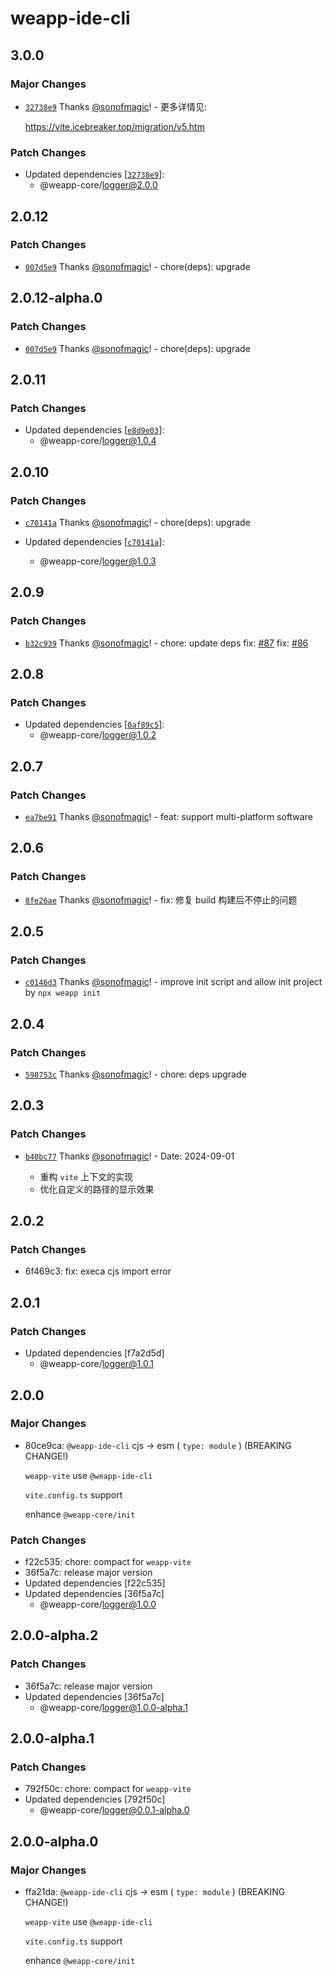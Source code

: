 # weapp-ide-cli

## 3.0.0

### Major Changes

- [`32738e9`](https://github.com/weapp-vite/weapp-vite/commit/32738e92712d650cdc7651c63114464170d159a4) Thanks [@sonofmagic](https://github.com/sonofmagic)! - 更多详情见:

  https://vite.icebreaker.top/migration/v5.htm

### Patch Changes

- Updated dependencies [[`32738e9`](https://github.com/weapp-vite/weapp-vite/commit/32738e92712d650cdc7651c63114464170d159a4)]:
  - @weapp-core/logger@2.0.0

## 2.0.12

### Patch Changes

- [`007d5e9`](https://github.com/weapp-vite/weapp-vite/commit/007d5e961d751f8f3ab3966595fe9970876d7f8a) Thanks [@sonofmagic](https://github.com/sonofmagic)! - chore(deps): upgrade

## 2.0.12-alpha.0

### Patch Changes

- [`007d5e9`](https://github.com/weapp-vite/weapp-vite/commit/007d5e961d751f8f3ab3966595fe9970876d7f8a) Thanks [@sonofmagic](https://github.com/sonofmagic)! - chore(deps): upgrade

## 2.0.11

### Patch Changes

- Updated dependencies [[`e8d9e03`](https://github.com/weapp-vite/weapp-vite/commit/e8d9e03b9508eabde1a43245eecd3408a757413b)]:
  - @weapp-core/logger@1.0.4

## 2.0.10

### Patch Changes

- [`c70141a`](https://github.com/weapp-vite/weapp-vite/commit/c70141ab30b16b74e34055f2d6aff9f61332da81) Thanks [@sonofmagic](https://github.com/sonofmagic)! - chore(deps): upgrade

- Updated dependencies [[`c70141a`](https://github.com/weapp-vite/weapp-vite/commit/c70141ab30b16b74e34055f2d6aff9f61332da81)]:
  - @weapp-core/logger@1.0.3

## 2.0.9

### Patch Changes

- [`b32c939`](https://github.com/weapp-vite/weapp-vite/commit/b32c9395ba592a1ea176a553b693ac9c3bee89bf) Thanks [@sonofmagic](https://github.com/sonofmagic)! - chore: update deps
  fix: [#87](https://github.com/weapp-vite/weapp-vite/issues/87)
  fix: [#86](https://github.com/weapp-vite/weapp-vite/issues/86)

## 2.0.8

### Patch Changes

- Updated dependencies [[`0af89c5`](https://github.com/weapp-vite/weapp-vite/commit/0af89c5837046dfca548d62427adba9b4afc2d6a)]:
  - @weapp-core/logger@1.0.2

## 2.0.7

### Patch Changes

- [`ea7be91`](https://github.com/weapp-vite/weapp-vite/commit/ea7be91e0d230b499691ae75239659c4586346af) Thanks [@sonofmagic](https://github.com/sonofmagic)! - feat: support multi-platform software

## 2.0.6

### Patch Changes

- [`8fe26ae`](https://github.com/weapp-vite/weapp-vite/commit/8fe26ae86f1365f46a2242e616441c7cfd7c7926) Thanks [@sonofmagic](https://github.com/sonofmagic)! - fix: 修复 build 构建后不停止的问题

## 2.0.5

### Patch Changes

- [`c0146d3`](https://github.com/weapp-vite/weapp-vite/commit/c0146d31304f35db5b3a03aa9f9497ed46688730) Thanks [@sonofmagic](https://github.com/sonofmagic)! - improve init script and allow init project by `npx weapp init`

## 2.0.4

### Patch Changes

- [`598753c`](https://github.com/weapp-vite/weapp-vite/commit/598753ced4f0c40ec971b28a4e98e4a18b35525a) Thanks [@sonofmagic](https://github.com/sonofmagic)! - chore: deps upgrade

## 2.0.3

### Patch Changes

- [`b40bc77`](https://github.com/sonofmagic/weapp-tailwindcss/commit/b40bc7716861343bc63ca3a9fa8ade9388614ae8) Thanks [@sonofmagic](https://github.com/sonofmagic)! - Date: 2024-09-01

  - 重构 `vite` 上下文的实现
  - 优化自定义的路径的显示效果

## 2.0.2

### Patch Changes

- 6f469c3: fix: execa cjs import error

## 2.0.1

### Patch Changes

- Updated dependencies [f7a2d5d]
  - @weapp-core/logger@1.0.1

## 2.0.0

### Major Changes

- 80ce9ca: `@weapp-ide-cli` cjs -> esm ( `type: module` ) (BREAKING CHANGE!)

  `weapp-vite` use `@weapp-ide-cli`

  `vite.config.ts` support

  enhance `@weapp-core/init`

### Patch Changes

- f22c535: chore: compact for `weapp-vite`
- 36f5a7c: release major version
- Updated dependencies [f22c535]
- Updated dependencies [36f5a7c]
  - @weapp-core/logger@1.0.0

## 2.0.0-alpha.2

### Patch Changes

- 36f5a7c: release major version
- Updated dependencies [36f5a7c]
  - @weapp-core/logger@1.0.0-alpha.1

## 2.0.0-alpha.1

### Patch Changes

- 792f50c: chore: compact for `weapp-vite`
- Updated dependencies [792f50c]
  - @weapp-core/logger@0.0.1-alpha.0

## 2.0.0-alpha.0

### Major Changes

- ffa21da: `@weapp-ide-cli` cjs -> esm ( `type: module` ) (BREAKING CHANGE!)

  `weapp-vite` use `@weapp-ide-cli`

  `vite.config.ts` support

  enhance `@weapp-core/init`
